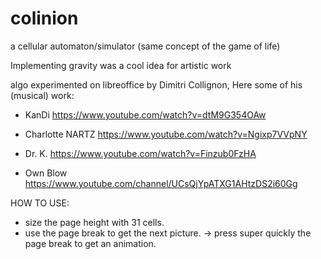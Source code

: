 # colinion
a cellular automaton/simulator
(same concept of the game of life)

Implementing gravity was a cool idea for artistic work

algo experimented on libreoffice by Dimitri Collignon,
Here some of his (musical) work:
  - KanDi
    https://www.youtube.com/watch?v=dtM9G354OAw
    
  - Charlotte NARTZ
    https://www.youtube.com/watch?v=Ngixp7VVpNY

  - Dr. K.
    https://www.youtube.com/watch?v=Finzub0FzHA

  - Own Blow
    https://www.youtube.com/channel/UCsQjYpATXG1AHtzDS2i60Gg
    
HOW TO USE:
  - size the page height with 31 cells.
  - use the page break to get the next picture.
  -> press super quickly the page break to get an animation.
